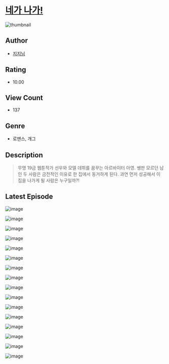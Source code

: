 # [네가 나가!](https://comic.naver.com/challenge/list?titleId=811099)
![thumbnail](https://image-comic.pstatic.net/user_contents_data/challenge_comic/2023/05/25/324304/upload_3979264760187728740_480x623.jpeg)

## Author
- [지지님](https://comic.naver.com/artistTitle?id=324304)

## Rating
- 10.00

## View Count
- 137

## Genre
- 로맨스, 개그

## Description
> 무명 19금 웹툰작가 선우와 모델 데뷔를 꿈꾸는 아르바이터 아영. 쌩판 모르던 남인 두 사람은 금전적인 이유로 한 집에서 동거하게 된다. 과연 먼저 성공해서 이 집을 나가게 될 사람은 누구일까?!


## Latest Episode
![image](https://image-comic.pstatic.net/user_contents_data/challenge_comic/2023/05/25/324304/upload_3691037677540696419.jpeg)

![image](https://image-comic.pstatic.net/user_contents_data/challenge_comic/2023/05/25/324304/upload_3631081295509087027.jpeg)

![image](https://image-comic.pstatic.net/user_contents_data/challenge_comic/2023/05/25/324304/upload_3618472088377188918.jpeg)

![image](https://image-comic.pstatic.net/user_contents_data/challenge_comic/2023/05/25/324304/upload_7003441787703420004.jpeg)

![image](https://image-comic.pstatic.net/user_contents_data/challenge_comic/2023/05/25/324304/upload_7003769656883427637.jpeg)

![image](https://image-comic.pstatic.net/user_contents_data/challenge_comic/2023/05/25/324304/upload_3846696616634770530.jpeg)

![image](https://image-comic.pstatic.net/user_contents_data/challenge_comic/2023/05/25/324304/upload_7292231803113452343.jpeg)

![image](https://image-comic.pstatic.net/user_contents_data/challenge_comic/2023/05/25/324304/upload_3617289034649909552.jpeg)

![image](https://image-comic.pstatic.net/user_contents_data/challenge_comic/2023/05/25/324304/upload_3473176252493543780.jpeg)

![image](https://image-comic.pstatic.net/user_contents_data/challenge_comic/2023/05/25/324304/upload_3904965270563927348.jpeg)

![image](https://image-comic.pstatic.net/user_contents_data/challenge_comic/2023/05/25/324304/upload_3616727378222671203.jpeg)

![image](https://image-comic.pstatic.net/user_contents_data/challenge_comic/2023/05/25/324304/upload_3618753596888789606.jpeg)

![image](https://image-comic.pstatic.net/user_contents_data/challenge_comic/2023/05/25/324304/upload_3702859605067981669.jpeg)

![image](https://image-comic.pstatic.net/user_contents_data/challenge_comic/2023/05/25/324304/upload_7077798663173648697.jpeg)

![image](https://image-comic.pstatic.net/user_contents_data/challenge_comic/2023/05/25/324304/upload_4122257316104921913.jpeg)

![image](https://image-comic.pstatic.net/user_contents_data/challenge_comic/2023/05/25/324304/upload_3761738453540287794.jpeg)
